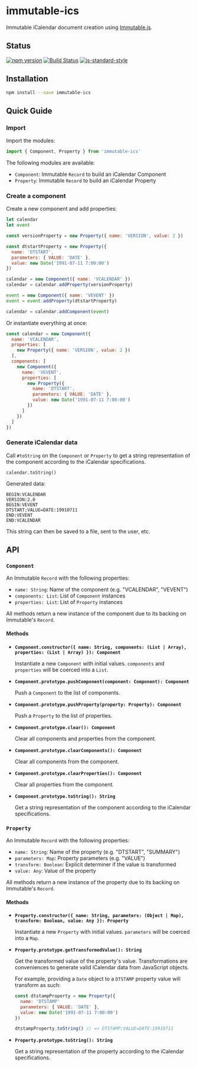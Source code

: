 # immutable-ics

Immutable iCalendar document creation using [Immutable.js][0].

## Status

[![npm version](https://badge.fury.io/js/immutable-ics.svg)](http://badge.fury.io/js/immutable-ics)
[![Build Status](https://secure.travis-ci.org/angeloashmore/immutable-ics.svg?branch=master)](http://travis-ci.org/angeloashmore/immutable-ics?branch=master)
[![js-standard-style](https://img.shields.io/badge/code%20style-standard-brightgreen.svg?style=flat)](http://standardjs.com/)

## Installation

```sh
npm install --save immutable-ics
```

## Quick Guide

### Import

Import the modules:

```js
import { Component, Property } from 'immutable-ics'
```

The following modules are available:

* `Component`: Immutable `Record` to build an iCalendar Component
* `Property`: Immutable `Record` to build an iCalendar Property

### Create a component

Create a new component and add properties:

```js
let calendar
let event

const versionProperty = new Property({ name: 'VERSION', value: 2 })

const dtstartProperty = new Property({
  name: 'DTSTART',
  parameters: { VALUE: 'DATE' },
  value: new Date('1991-07-11 7:00:00')
})

calendar = new Component({ name: 'VCALENDAR' })
calendar = calendar.addProperty(versionProperty)

event = new Component({ name: 'VEVENT' })
event = event.addProperty(dtstartProperty)

calendar = calendar.addComponent(event)
```

Or instantiate everything at once:

```js
const calendar = new Component({
  name: 'VCALENDAR',
  properties: [
    new Property({ name: 'VERSION', value: 2 })
  ],
  components: [
    new Component({
      name: 'VEVENT',
      properties: [
        new Property({
          name: 'DTSTART',
          parameters: { VALUE: 'DATE' },
          value: new Date('1991-07-11 7:00:00')
        })
      ]
    })
  ]
})
```

### Generate iCalendar data

Call `#toString` on the `Component` or `Property` to get a string representation
of the component according to the iCalendar specifications.

```
calendar.toString()
```

Generated data:

```
BEGIN:VCALENDAR
VERSION:2.0
BEGIN:VEVENT
DTSTART;VALUE=DATE:19910711
END:VEVENT
END:VCALENDAR
```

This string can then be saved to a file, sent to the user, etc.

## API

### `Component`

An Immutable `Record` with the following properties:

* `name: String`: Name of the component (e.g. "VCALENDAR", "VEVENT")
* `components: List`: List of `Component` instances
* `properties: List`: List of `Property` instances

All methods return a new instance of the component due to its backing on
Immutable's `Record`.

#### Methods

* **`Component.constructor({ name: String, components: (List | Array), properties: (List | Array) }): Component`**

  Instantiate a new `Component` with initial values. `components` and
  `properties` will be coerced into a `List`.

* **`Component.prototype.pushComponent(component: Component): Component`**

  Push a `Component` to the list of components.

* **`Component.prototype.pushProperty(property: Property): Component`**

  Push a `Property` to the list of properties.

* **`Component.prototype.clear(): Component`**

  Clear all components and properties from the component.

* **`Component.prototype.clearComponents(): Component`**

  Clear all components from the component.

* **`Component.prototype.clearProperties(): Component`**

  Clear all properties from the component.

* **`Component.prototype.toString(): String`**

  Get a string representation of the component according to the iCalendar
  specifications.
  
### `Property`

An Immutable `Record` with the following properties:

* `name: String`: Name of the property (e.g. "DTSTART", "SUMMARY")
* `parameters: Map`: Property parameters (e.g. "VALUE")
* `transform: Boolean`: Explicit determiner if the value is transformed
* `value: Any`: Value of the property

All methods return a new instance of the property due to its backing on
Immutable's `Record`.

#### Methods

* **`Property.constructor({ name: String, parameters: (Object | Map), transform: Boolean, value: Any }): Property`**

  Instantiate a new `Property` with initial values. `parameters` will be coerced
  into a `Map`.

* **`Property.prototype.getTransformedValue(): String`**

  Get the transformed value of the property's value. Transformations are
  conveniences to generate valid iCalendar data from JavaScript objects.
  
  For example, providing a `Date` object to a `DTSTAMP` property value will
  transform as such:
  
  ```js
  const dtstampProperty = new Property({
    name: 'DTSTAMP'
    parameters: { VALUE: 'DATE' },
    value: new Date('1991-07-11 7:00:00')
  })
  
  dtstampProperty.toString() // => DTSTAMP;VALUE=DATE:19910711
  ```

* **`Property.prototype.toString(): String`**

  Get a string representation of the property according to the iCalendar
  specifications.

[0]: /facebook/immutable-js/
